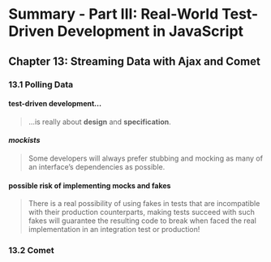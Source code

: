 
# Summary - Part III: Real-World Test-Driven Development in JavaScript

## Chapter 13: Streaming Data with Ajax and Comet

### 13.1 Polling Data

#### test-driven development...

> ...is really about **design** and **specification**.

#### *mockists*

> Some developers will always prefer stubbing and mocking as many of an interface’s dependencies as possible.

#### possible risk of implementing mocks and fakes

> There is a real possibility of using fakes in tests that are incompatible with their production counterparts, making tests succeed with such fakes will guarantee the resulting code to break when faced the real implementation in an integration test or production!

### 13.2 Comet
